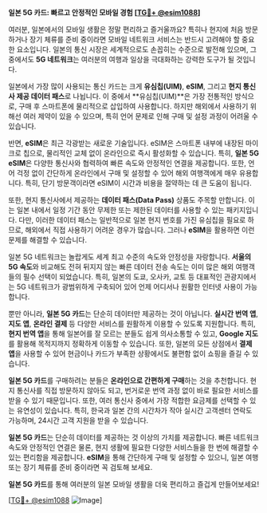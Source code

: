 **일본 5G 카드: 빠르고 안정적인 모바일 경험 [[TG💪+ @esim1088](https://t.me/s/esim1088)]**

여러분, 일본에서의 모바일 생활은 정말 편리하고 즐거울까요? 특히나 현지에 처음 방문하거나 장기 체류를 준비 중이라면 모바일 네트워크 서비스는 반드시 고려해야 할 중요한 요소입니다. 일본의 통신 시장은 세계적으로도 손꼽히는 수준으로 발전해 있으며, 그중에서도 **5G 네트워크**는 여러분의 여행과 일상을 극대화하는 강력한 도구가 될 것입니다.

일본에서 가장 많이 사용되는 통신 카드는 크게 **유심칩(UIM)**, **eSIM**, 그리고 **현지 통신사 제공 데이터 패스**로 나뉩니다. 이 중에서 **유심칩(UIM)**은 가장 전통적인 방식으로, 구매 후 스마트폰에 물리적으로 삽입하여 사용합니다. 하지만 해외에서 사용하기 위해선 여러 제약이 있을 수 있으며, 특히 언어 문제로 인해 구매 및 설정 과정이 어려울 수 있습니다.

반면, **eSIM**은 최근 각광받는 새로운 기술입니다. eSIM은 스마트폰 내부에 내장된 마이크로 칩으로, 물리적인 교체 없이 온라인으로 즉시 활성화할 수 있습니다. 특히, **일본 5G eSIM**은 다양한 통신사와 협력하여 빠른 속도와 안정적인 연결을 제공합니다. 또한, 언어 걱정 없이 간단하게 온라인에서 구매 및 설정할 수 있어 해외 여행객에게 매우 유용합니다. 특히, 단기 방문객이라면 eSIM이 시간과 비용을 절약하는 데 큰 도움이 됩니다.

또한, 현지 통신사에서 제공하는 **데이터 패스(Data Pass)** 상품도 주목할 만합니다. 이는 일본 내에서 일정 기간 동안 무제한 또는 제한된 데이터를 사용할 수 있는 패키지입니다. 다만, 이러한 데이터 패스는 일반적으로 일본 현지 번호를 가진 유심칩을 필요로 하므로, 해외에서 직접 사용하기 어려운 경우가 많습니다. 그러나 **eSIM**을 활용하면 이런 문제를 해결할 수 있습니다.

일본 5G 네트워크는 놀랍게도 세계 최고 수준의 속도와 안정성을 자랑합니다. **서울의 5G 속도**와 비교해도 전혀 뒤지지 않는 빠른 데이터 전송 속도는 이미 많은 해외 여행객들의 필수 선택이 되었습니다. 특히, 일본의 도쿄, 오사카, 교토 등 대표적인 관광지에서는 5G 네트워크가 광범위하게 구축되어 있어 언제 어디서나 원활한 인터넷 사용이 가능합니다.

뿐만 아니라, **일본 5G 카드**는 단순히 데이터만 제공하는 것이 아닙니다. **실시간 번역 앱**, **지도 앱**, **온라인 결제** 등 다양한 서비스를 원활하게 이용할 수 있도록 지원합니다. 특히, **현지 번역 앱**을 통해 일본어를 잘 모르는 분들도 쉽게 의사소통할 수 있고, **Google 지도**를 활용해 목적지까지 정확하게 이동할 수 있습니다. 또한, 일본의 모든 상점에서 **결제 앱**을 사용할 수 있어 현금이나 카드가 부족한 상황에서도 불편함 없이 쇼핑을 즐길 수 있습니다.

**일본 5G 카드**를 구매하려는 분들은 **온라인으로 간편하게 구매**하는 것을 추천합니다. 현지 통신사를 직접 방문하지 않아도 되고, 번거로운 번역 과정 없이 바로 필요한 서비스를 받을 수 있기 때문입니다. 또한, 여러 통신사 중에서 가장 적합한 요금제를 선택할 수 있는 유연성이 있습니다. 특히, 한국과 일본 간의 시간차가 작아 실시간 고객센터 연락도 가능하며, 24시간 고객 지원을 받을 수 있습니다.

**일본 5G 카드**는 단순히 데이터를 제공하는 것 이상의 가치를 제공합니다. 빠른 네트워크 속도와 안정적인 연결은 물론, 현지 생활에 필요한 다양한 서비스들을 한 번에 해결할 수 있는 편리함을 제공합니다. **eSIM**을 통해 간단하게 구매 및 설정할 수 있으니, 일본 여행 또는 장기 체류를 준비 중이라면 꼭 검토해 보세요.

**일본 5G 카드**를 통해 여러분의 일본 모바일 생활을 더욱 편리하고 즐겁게 만들어보세요! 

[[TG💪+ @esim1088](https://t.me/s/esim1088) ![Image](https://i.postimg.cc/Y0z9fWf4/image.png)]